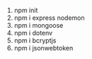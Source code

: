 1. npm init
2. npm i express nodemon
3. npm i mongoose
4. npm i dotenv
5. npm i bcryptjs
6. npm i jsonwebtoken
